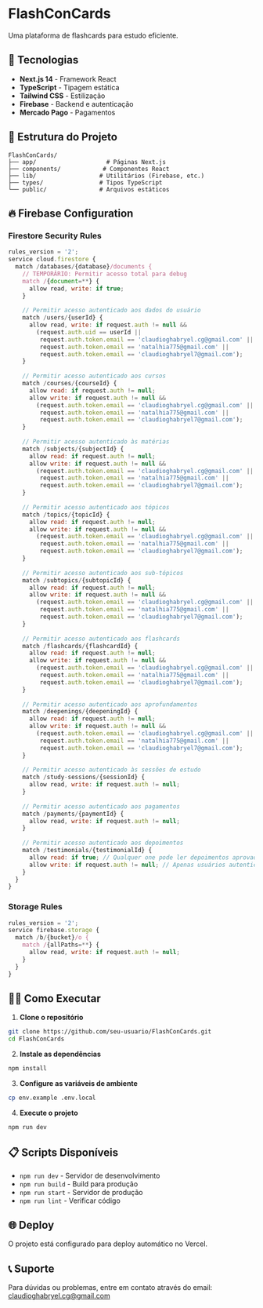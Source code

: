 # FlashConCards

Uma plataforma de flashcards para estudo eficiente.

## 🚀 Tecnologias

- **Next.js 14** - Framework React
- **TypeScript** - Tipagem estática
- **Tailwind CSS** - Estilização
- **Firebase** - Backend e autenticação
- **Mercado Pago** - Pagamentos

## 📁 Estrutura do Projeto

```
FlashConCards/
├── app/                    # Páginas Next.js
├── components/            # Componentes React
├── lib/                  # Utilitários (Firebase, etc.)
├── types/                # Tipos TypeScript
└── public/               # Arquivos estáticos
```

## 🔥 Firebase Configuration

### Firestore Security Rules

```javascript
rules_version = '2';
service cloud.firestore {
  match /databases/{database}/documents {
    // TEMPORÁRIO: Permitir acesso total para debug
    match /{document=**} {
      allow read, write: if true;
    }
    
    // Permitir acesso autenticado aos dados do usuário
    match /users/{userId} {
      allow read, write: if request.auth != null && 
        (request.auth.uid == userId || 
         request.auth.token.email == 'claudioghabryel.cg@gmail.com' || 
         request.auth.token.email == 'natalhia775@gmail.com' ||
         request.auth.token.email == 'claudioghabryel7@gmail.com');
    }
    
    // Permitir acesso autenticado aos cursos
    match /courses/{courseId} {
      allow read: if request.auth != null;
      allow write: if request.auth != null && 
        (request.auth.token.email == 'claudioghabryel.cg@gmail.com' || 
         request.auth.token.email == 'natalhia775@gmail.com' ||
         request.auth.token.email == 'claudioghabryel7@gmail.com');
    }
    
    // Permitir acesso autenticado às matérias
    match /subjects/{subjectId} {
      allow read: if request.auth != null;
      allow write: if request.auth != null && 
        (request.auth.token.email == 'claudioghabryel.cg@gmail.com' || 
         request.auth.token.email == 'natalhia775@gmail.com' ||
         request.auth.token.email == 'claudioghabryel7@gmail.com');
    }
    
    // Permitir acesso autenticado aos tópicos
    match /topics/{topicId} {
      allow read: if request.auth != null;
      allow write: if request.auth != null && 
        (request.auth.token.email == 'claudioghabryel.cg@gmail.com' || 
         request.auth.token.email == 'natalhia775@gmail.com' ||
         request.auth.token.email == 'claudioghabryel7@gmail.com');
    }
    
    // Permitir acesso autenticado aos sub-tópicos
    match /subtopics/{subtopicId} {
      allow read: if request.auth != null;
      allow write: if request.auth != null && 
        (request.auth.token.email == 'claudioghabryel.cg@gmail.com' || 
         request.auth.token.email == 'natalhia775@gmail.com' ||
         request.auth.token.email == 'claudioghabryel7@gmail.com');
    }
    
    // Permitir acesso autenticado aos flashcards
    match /flashcards/{flashcardId} {
      allow read: if request.auth != null;
      allow write: if request.auth != null && 
        (request.auth.token.email == 'claudioghabryel.cg@gmail.com' || 
         request.auth.token.email == 'natalhia775@gmail.com' ||
         request.auth.token.email == 'claudioghabryel7@gmail.com');
    }
    
    // Permitir acesso autenticado aos aprofundamentos
    match /deepenings/{deepeningId} {
      allow read: if request.auth != null;
      allow write: if request.auth != null && 
        (request.auth.token.email == 'claudioghabryel.cg@gmail.com' || 
         request.auth.token.email == 'natalhia775@gmail.com' ||
         request.auth.token.email == 'claudioghabryel7@gmail.com');
    }
    
    // Permitir acesso autenticado às sessões de estudo
    match /study-sessions/{sessionId} {
      allow read, write: if request.auth != null;
    }
    
    // Permitir acesso autenticado aos pagamentos
    match /payments/{paymentId} {
      allow read, write: if request.auth != null;
    }
    
    // Permitir acesso autenticado aos depoimentos
    match /testimonials/{testimonialId} {
      allow read: if true; // Qualquer one pode ler depoimentos aprovados
      allow write: if request.auth != null; // Apenas usuários autenticados podem criar
    }
  }
}
```

### Storage Rules

```javascript
rules_version = '2';
service firebase.storage {
  match /b/{bucket}/o {
    match /{allPaths=**} {
      allow read, write: if request.auth != null;
    }
  }
}
```

## 🏃‍♂️ Como Executar

1. **Clone o repositório**
```bash
git clone https://github.com/seu-usuario/FlashConCards.git
cd FlashConCards
```

2. **Instale as dependências**
```bash
npm install
```

3. **Configure as variáveis de ambiente**
```bash
cp env.example .env.local
```

4. **Execute o projeto**
```bash
npm run dev
```

## 📋 Scripts Disponíveis

- `npm run dev` - Servidor de desenvolvimento
- `npm run build` - Build para produção
- `npm run start` - Servidor de produção
- `npm run lint` - Verificar código

## 🌐 Deploy

O projeto está configurado para deploy automático no Vercel.

## 📞 Suporte

Para dúvidas ou problemas, entre em contato através do email: claudioghabryel.cg@gmail.com